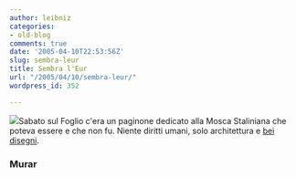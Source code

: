 ```yaml
---
author: leibniz
categories:
- old-blog
comments: true
date: '2005-04-10T22:53:56Z'
slug: sembra-leur
title: Sembra l'Eur
url: "/2005/04/10/sembra-leur/"
wordpress_id: 352

---
```

![](https://www.muar.ru/ve/2003/moscow/images/14.jpg)Sabato sul Foglio c'era un paginone dedicato alla Mosca Staliniana che
poteva essere e che non fu. Niente diritti umani, solo architettura e [bei disegni](https://www.muar.ru/ve/2003/moscow/).  



### Murar
